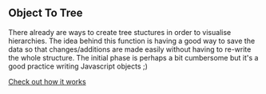 ## Object To Tree

There already are ways to create tree stuctures in order to visualise hierarchies. The idea behind this function is having a good way to save the data so that changes/additions are made easily without having to re-write the whole structure. The initial phase is perhaps a bit cumbersome but it's a good practice writing Javascript objects ;)

[Check out how it works](./objectToTree.mjs)
